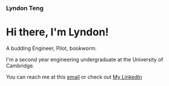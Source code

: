 ### Lyndon Teng
# Hi there, I'm Lyndon!
A budding Engineer, Pilot, bookworm.

I'm a second year engineering undergraduate at the University of Cambridge.

You can reach me at this [email](lyndon@live.com.sg)
or check out [My LinkedIn](https://www.linkedin.com/in/lyndon-teng/)
